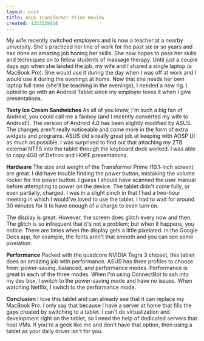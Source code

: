 ```yaml
---
layout: post
title: ASUS Transformer Prime Review
created: 1333128816
---
```

My wife recently switched employers and is now a teacher at a nearby university. She's practiced her line of work for the past six or so years and has done an amazing job honing her skills. She now hopes to pass her skills and techniques on to fellow students of massage therapy. Until just a couple days ago when she landed the job, my wife and I shared a single laptop (a MacBook Pro). She would use it during the day when I was off at work and I would use it during the evenings at home. Now that she needs her own laptop full-time (she'll be teaching in the evenings), I needed a new rig. I opted to go with an Android Tablet since my employer loves it when I give presentations.

<strong>Tasty Ice Cream Sandwiches</strong>
As all of you know, I'm such a big fan of Android, you could call me a fanboy (and I recently converted my wife to Android!). The version of Android 4.0 has been slightly modified by ASUS. The changes aren't really noticeable and come more in the form of extra widgets and programs. ASUS did a really great job at keeping with AOSP UI as much as possible. I was surprised to find out that attaching my  2TB external NTFS into the tablet through the keyboard dock worked. I was able to copy 4GB of Defcon and HOPE presentations.

<strong>Hardware</strong>
The size and weight of the Transformer Prime (10.1-inch screen) are great. I did have trouble finding the power button, mistaking the volume rocker for the power button. I guess I should have scanned the user manual before attempting to power on the device. The tablet didn't come fully, or even partially, charged. I was in a slight pinch in that I had a two-hour meeting in which I would've loved to use the tablet. I had to wait for around 30 minutes for it to have enough of a charge to even turn on.

The display is great. However, the screen does glitch every now and then. The glitch is so infrequent that it's not a problem; but when it happens, you notice. There are times when the display gets a little pixelated. In the Google Docs app, for example, the fonts aren't that smooth and you can see some pixelation.

<strong>Performance</strong>
Packed with the quadcore NVIDIA Tegra 3 chipset, this tablet does an amazing job with performance. ASUS has three profiles to choose from: power-saving, balanced, and performance modes. Performance is great in each of the three modes. When I'm using ConnectBot to ssh into my dev box, I switch to the power-saving mode and have no issues. When watching Netflix, I switch to the performance mode.

<strong>Conclusion</strong>
I love this tablet and can already see that it can replace my MacBook Pro. I only say that because I have a server at home that fills the gaps created by switching to a tablet. I can't do virtualization and development right on the tablet, so I need the help of dedicated servers that host VMs. If you're a geek like me and don't have that option, then using a tablet as your daily driver isn't for you.
